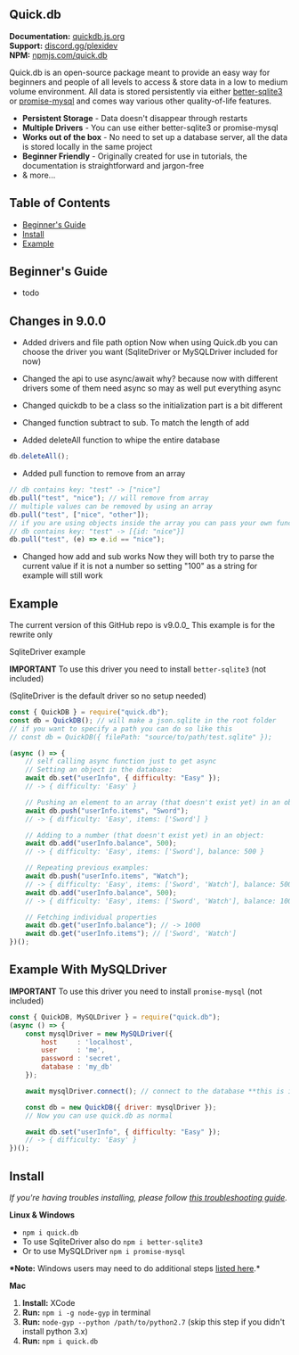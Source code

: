 ## Quick.db

**Documentation:** [quickdb.js.org](https://quickdb.js.org) <br>
**Support:** [discord.gg/plexidev](https://discord.gg/plexidev) <br>
**NPM:** [npmjs.com/quick.db](https://www.npmjs.com/package/quick.db)

Quick.db is an open-source package meant to provide an easy way for beginners and people of all levels to access & store data in a low to medium volume environment. All data is stored persistently via either [better-sqlite3](https://github.com/JoshuaWise/better-sqlite3) or [promise-mysql](https://www.npmjs.com/package/promise-mysql) and comes way various other quality-of-life features.

- **Persistent Storage** - Data doesn't disappear through restarts
- **Multiple Drivers** - You can use either better-sqlite3 or promise-mysql
- **Works out of the box** - No need to set up a database server, all the data is stored locally in the same project
- **Beginner Friendly** - Originally created for use in tutorials, the documentation is straightforward and jargon-free
- & more...

## Table of Contents

- [Beginner's Guide](#beginners-guide)
- [Install](#install)
- [Example](#example)

## Beginner's Guide
- todo

## Changes in 9.0.0

-   Added drivers and file path option
    Now when using Quick.db you can choose the driver you want (SqliteDriver or MySQLDriver included for now)

-   Changed the api to use async/await
    why? because now with different drivers some of them need async so may as well put everything async

-   Changed quickdb to be a class so the initialization part is a bit different

-   Changed function subtract to sub. To match the length of add

-   Added deleteAll function to whipe the entire database

```js
db.deleteAll();
```

-   Added pull function to remove from an array

```js
// db contains key: "test" -> ["nice"]
db.pull("test", "nice"); // will remove from array
// multiple values can be removed by using an array
db.pull("test", ["nice", "other"]);
// if you are using objects inside the array you can pass your own function to filter them
// db contains key: "test" -> [{id: "nice"}]
db.pull("test", (e) => e.id == "nice");
```

-   Changed how add and sub works
    Now they will both try to parse the current value if it is not a number so setting "100" as a string for example will still work

## Example

The current version of this GitHub repo is v9.0.0\_
This example is for the rewrite only

SqliteDriver example

**IMPORTANT** To use this driver you need to install `better-sqlite3` (not included)

(SqliteDriver is the default driver so no setup needed)

```js
const { QuickDB } = require("quick.db");
const db = QuickDB(); // will make a json.sqlite in the root folder
// if you want to specify a path you can do so like this
// const db = QuickDB({ filePath: "source/to/path/test.sqlite" });

(async () => {
    // self calling async function just to get async
    // Setting an object in the database:
    await db.set("userInfo", { difficulty: "Easy" });
    // -> { difficulty: 'Easy' }

    // Pushing an element to an array (that doesn't exist yet) in an object:
    await db.push("userInfo.items", "Sword");
    // -> { difficulty: 'Easy', items: ['Sword'] }

    // Adding to a number (that doesn't exist yet) in an object:
    await db.add("userInfo.balance", 500);
    // -> { difficulty: 'Easy', items: ['Sword'], balance: 500 }

    // Repeating previous examples:
    await db.push("userInfo.items", "Watch");
    // -> { difficulty: 'Easy', items: ['Sword', 'Watch'], balance: 500 }
    await db.add("userInfo.balance", 500);
    // -> { difficulty: 'Easy', items: ['Sword', 'Watch'], balance: 1000 }

    // Fetching individual properties
    await db.get("userInfo.balance"); // -> 1000
    await db.get("userInfo.items"); // ['Sword', 'Watch']
})();
```

## Example With MySQLDriver

**IMPORTANT** To use this driver you need to install `promise-mysql` (not included)

```js
const { QuickDB, MySQLDriver } = require("quick.db");
(async () => {
    const mysqlDriver = new MySQLDriver({
        host     : 'localhost',
        user     : 'me',
        password : 'secret',
        database : 'my_db'
    });

    await mysqlDriver.connect(); // connect to the database **this is important**

    const db = new QuickDB({ driver: mysqlDriver });
    // Now you can use quick.db as normal

    await db.set("userInfo", { difficulty: "Easy" });
    // -> { difficulty: 'Easy' }
})();
```

## Install

_If you're having troubles installing, please follow [this troubleshooting guide](https://github.com/JoshuaWise/better-sqlite3/blob/master/docs/troubleshooting.md)._

**Linux & Windows**

-   `npm i quick.db`
- To use SqliteDriver also do `npm i better-sqlite3`
- Or to use MySQLDriver `npm i promise-mysql`

**\*Note:** Windows users may need to do additional steps [listed here](https://github.com/JoshuaWise/better-sqlite3/blob/master/docs/troubleshooting.md).\*

**Mac**

1. **Install:** XCode
2. **Run:** `npm i -g node-gyp` in terminal
3. **Run:** `node-gyp --python /path/to/python2.7` (skip this step if you didn't install python 3.x)
4. **Run:** `npm i quick.db`
